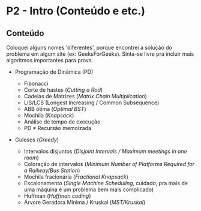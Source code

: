 # P2 - Intro (Conteúdo e etc.)

## Conteúdo
Coloquei alguns nomes 'diferentes', porque encontrei a solução do problema em algum site (ex: GeeksForGeeks).
Sinta-se livre pra incluir mais algoritmos importantes para prova.

- Programação de Dinâmica (PD)
  - Fibonacci
  - Corte de hastes (_Cutting a Rod_)
  - Cadeias de Matrizes (_Matrix Chain Multiplication_)
  - LIS/LCS (Longest Increasing / Common Subsequence)
  - ABB ótima (_Optimal BST_)
  - Mochila (_Knapsack_)
  - Análise de tempo de execução
  - PD $\neq$ Recursão memoizada

- Gulosos (_Greedy_)
  - Intervalos disjuntos (*Disjoint Intervals / Maximum meetings in one room*)
  - Coloração de intervalos (_Minimum Number of Platforms Required for a Railway/Bus Station_)
  - Mochila fracionária (_Fractional Knapsack_)
  - Escalonamento (_Single Machine Scheduling_, cuidado, pra mais de uma máquina é um problema bem mais complicado)
  - Huffman (_Huffman coding_)
  - Árvore Geradora Mínima / Kruskal (_MST/Kruskal_)